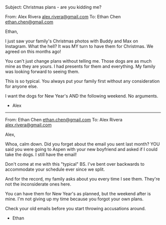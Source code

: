 Subject: Christmas plans - are you kidding me?

From: Alex Rivera <alex.rivera@gmail.com>
To: Ethan Chen <ethan.chen@gmail.com>

Ethan,

I just saw your family's Christmas photos with Buddy and Max on Instagram. What the hell? It was MY turn to have them for Christmas. We agreed on this months ago!

You can't just change plans without telling me. Those dogs are as much mine as they are yours. I had presents for them and everything. My family was looking forward to seeing them.

This is so typical. You always put your family first without any consideration for anyone else. 

I want the dogs for New Year's AND the following weekend. No arguments.

- Alex

---

From: Ethan Chen <ethan.chen@gmail.com>
To: Alex Rivera <alex.rivera@gmail.com>

Alex,

Whoa, calm down. Did you forget about the email you sent last month? YOU said you were going to Aspen with your new boyfriend and asked if I could take the dogs. I still have the email!

Don't come at me with this "typical" BS. I've bent over backwards to accommodate your schedule ever since we split. 

And for the record, my family asks about you every time I see them. They're not the inconsiderate ones here.

You can have them for New Year's as planned, but the weekend after is mine. I'm not giving up my time because you forgot your own plans.

Check your old emails before you start throwing accusations around.

- Ethan
